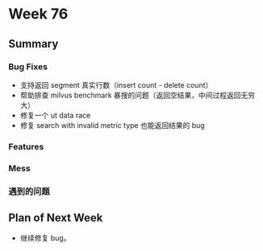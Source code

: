 # Week 76

## Summary

### Bug Fixes

- 支持返回 segment 真实行数（insert count - delete count）
- 帮助排查 milvus benchmark 暴搜的问题（返回空结果，中间过程返回无穷大）
- 修复一个 ut data race
- 修复 search with invalid metric type 也能返回结果的 bug

### Features

### Mess

### 遇到的问题

## Plan of Next Week

- 继续修复 bug。
